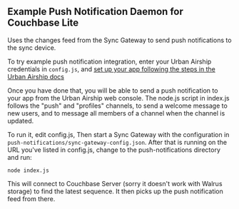 ## Example Push Notification Daemon for Couchbase Lite

Uses the changes feed from the Sync Gateway to send push notifications to the sync device.

To try example push notification integration, enter your Urban Airship credentials in `config.js`, and [set up your app following the steps in the Urban Airship docs](http://docs.urbanairship.com/build/ios.html#setting-up-urban-airship)

Once you have done that, you will be able to send a push notification to your app from the Urban Airship web console. The node.js script in index.js follows the "push" and "profiles" channels, to send a welcome message to new users, and to message all members of a channel when the channel is updated.

To run it, edit config.js, Then start a Sync Gateway with the configuration in `push-notifications/sync-gateway-config.json`. After that is running on the URL you've listed in config.js, change to the push-notifications directory and run:

	node index.js

This will connect to Couchbase Server (sorry it doesn't work with Walrus storage) to find the latest sequence. It then picks up the push notification feed from there.


